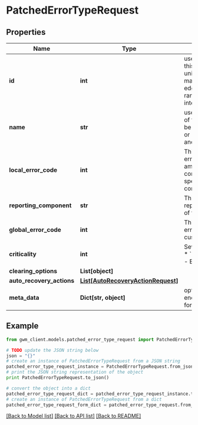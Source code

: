 # PatchedErrorTypeRequest


## Properties
Name | Type | Description | Notes
------------ | ------------- | ------------- | -------------
**id** | **int** | user defined &#x60;id&#x60; of this object. Must be unique in the site or map (for nodes and edges); Default random 53 bit integer | [optional] 
**name** | **str** | user defined &#x60;name&#x60; of this object. Must be unique in the site or map (for nodes and edges) | [optional] 
**local_error_code** | **int** | This is the internal error code that io amr uses ; each corresponds to a specific failure condition | [optional] 
**reporting_component** | **str** | This is the reporting_component of the error | [optional] 
**global_error_code** | **int** | This is the global error code that the customer assigns  | [optional] 
**criticality** | **int** | Severity of the error  * &#x60;1&#x60; - Warning * &#x60;2&#x60; - Error * &#x60;3&#x60; - Ignore | [optional] 
**clearing_options** | **List[object]** |  | [optional] 
**auto_recovery_actions** | [**List[AutoRecoveryActionRequest]**](AutoRecoveryActionRequest.md) |  | [optional] 
**meta_data** | **Dict[str, object]** | optional JSON encoded metadata for this object | [optional] 

## Example

```python
from gwm_client.models.patched_error_type_request import PatchedErrorTypeRequest

# TODO update the JSON string below
json = "{}"
# create an instance of PatchedErrorTypeRequest from a JSON string
patched_error_type_request_instance = PatchedErrorTypeRequest.from_json(json)
# print the JSON string representation of the object
print PatchedErrorTypeRequest.to_json()

# convert the object into a dict
patched_error_type_request_dict = patched_error_type_request_instance.to_dict()
# create an instance of PatchedErrorTypeRequest from a dict
patched_error_type_request_form_dict = patched_error_type_request.from_dict(patched_error_type_request_dict)
```
[[Back to Model list]](../README.md#documentation-for-models) [[Back to API list]](../README.md#documentation-for-api-endpoints) [[Back to README]](../README.md)


